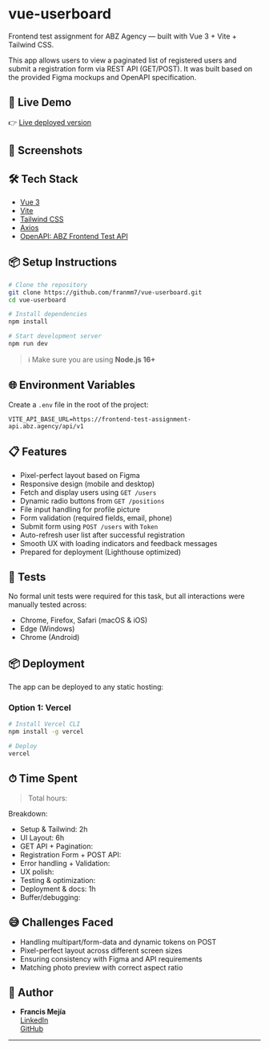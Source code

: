 
# vue-userboard

Frontend test assignment for ABZ Agency — built with Vue 3 + Vite + Tailwind CSS.

This app allows users to view a paginated list of registered users and submit a registration form via REST API (GET/POST). It was built based on the provided Figma mockups and OpenAPI specification.

## 🚀 Live Demo

👉 [Live deployed version](https://vue-userboard.vercel.app)  


## 📸 Screenshots



## 🛠 Tech Stack

- [Vue 3](https://vuejs.org/)
- [Vite](https://vitejs.dev/)
- [Tailwind CSS](https://tailwindcss.com/)
- [Axios](https://axios-http.com/)
- [OpenAPI: ABZ Frontend Test API](https://openapi_apidocs.abz.dev/frontend-test-assignment-v1)

## 📦 Setup Instructions

```bash
# Clone the repository
git clone https://github.com/franmm7/vue-userboard.git
cd vue-userboard

# Install dependencies
npm install

# Start development server
npm run dev
```

> ℹ️ Make sure you are using **Node.js 16+**

## 🌐 Environment Variables

Create a `.env` file in the root of the project:

```env
VITE_API_BASE_URL=https://frontend-test-assignment-api.abz.agency/api/v1
```

## 📋 Features

- Pixel-perfect layout based on Figma
- Responsive design (mobile and desktop)
- Fetch and display users using `GET /users`
- Dynamic radio buttons from `GET /positions`
- File input handling for profile picture
- Form validation (required fields, email, phone)
- Submit form using `POST /users` with `Token`
- Auto-refresh user list after successful registration
- Smooth UX with loading indicators and feedback messages
- Prepared for deployment (Lighthouse optimized)

## 🧪 Tests

No formal unit tests were required for this task, but all interactions were manually tested across:

- Chrome, Firefox, Safari (macOS & iOS)
- Edge (Windows)
- Chrome (Android)

## 📦 Deployment

The app can be deployed to any static hosting:

### Option 1: Vercel

```bash
# Install Vercel CLI
npm install -g vercel

# Deploy
vercel
```


## ⏱ Time Spent

> Total hours:

Breakdown:
- Setup & Tailwind: 2h
- UI Layout: 6h
- GET API + Pagination: 
- Registration Form + POST API: 
- Error handling + Validation: 
- UX polish:
- Testing & optimization: 
- Deployment & docs: 1h
- Buffer/debugging:

## 😅 Challenges Faced

- Handling multipart/form-data and dynamic tokens on POST
- Pixel-perfect layout across different screen sizes
- Ensuring consistency with Figma and API requirements
- Matching photo preview with correct aspect ratio

## 👤 Author

- **Francis Mejía**  
  [LinkedIn](https://www.linkedin.com/in/mejiafrancised/?locale=en_US)  
  [GitHub](https://github.com/franmm7)

---

